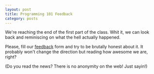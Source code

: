 ```yaml
---
layout: post
title: Programming 101 Feedback
category: posts
---
```


We're reaching the end of the first part of the class. Whit it, we can look
back and reminiscing on what the hell actually happened.

Please, fill our [feedback] form and try to be brutally honest about it. It
probably won't change the direction but reading how awesome we are, right?

(Do you read the news? There is no anonymity on the web! Just sayin!)

[feedback]: http://goo.gl/forms/jt7lsKRVWn
